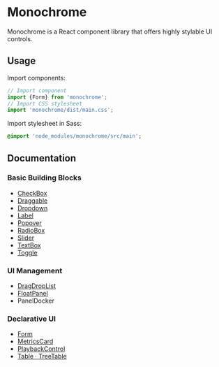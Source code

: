 # Monochrome

Monochrome is a React component library that offers highly stylable UI controls.

## Usage

Import components:

```js
// Import component
import {Form} from 'monochrome';
// Import CSS stylesheet
import 'monochrome/dist/main.css';
```

Import stylesheet in Sass:
```sass
@import 'node_modules/monochrome/src/main';
```


## Documentation

### Basic Building Blocks

* [CheckBox](docs/api-reference/checkbox.md)
* [Draggable](docs/api-reference/draggable.md)
* [Dropdown](docs/api-reference/dropdown.md)
* [Label](docs/api-reference/label.md)
* [Popover](docs/api-reference/popover.md)
* [RadioBox](docs/api-reference/radiobox.md)
* [Slider](docs/api-reference/slider.md)
* [TextBox](docs/api-reference/textbox.md)
* [Toggle](docs/api-reference/toggle.md)

### UI Management

* [DragDropList](docs/api-reference/drag-drop-list.md)
* [FloatPanel](docs/api-reference/float-panel.md)
* PanelDocker

### Declarative UI

* [Form](docs/api-reference/form.md)
* [MetricsCard](docs/api-reference/metric-card.md)
* [PlaybackControl](docs/api-reference/playback-control.md)
* [Table · TreeTable](docs/api-reference/table.md)
